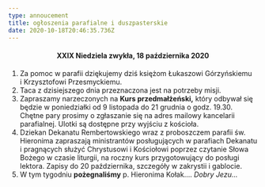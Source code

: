 ```yaml
---
type: annoucement
title: ogłoszenia parafialne i duszpasterskie
date: 2020-10-18T20:46:35.736Z
---
```

<!--StartFragment-->

<h4 style="text-align:center;">XXIX Niedziela zwykła, 18 października 2020</h3>

1. Za pomoc w parafii dziękujemy dziś księżom Łukaszowi Górzyńskiemu \
   i Krzysztofowi Przesmyckiemu.
2. Taca z dzisiejszego dnia przeznaczona jest na potrzeby misji.
3. Zapraszamy narzeczonych na **Kurs przedmałżeński,** który odbywał się będzie w poniedziałki od 9 listopada do 21 grudnia o godz. 19.30. Chętne pary prosimy o zgłaszanie się na adres mailowy kancelarii parafialnej. Ulotki są dostępne przy wyjściu z kościoła.
4. Dziekan Dekanatu Rembertowskiego wraz z proboszczem parafii św. Hieronima zapraszają ministrantów posługujących w parafiach Dekanatu i pragnących służyć Chrystusowi i Kościołowi poprzez czytanie Słowa Bożego w czasie liturgii, na roczny kurs przygotowujący do posługi lektora. Zapisy do 20 października, szczegóły w zakrystii i gablocie.
5. W tym tygodniu **pożegnaliśmy** p. Hieronima Kołak…. *Dobry Jezu…*

<!--EndFragment-->